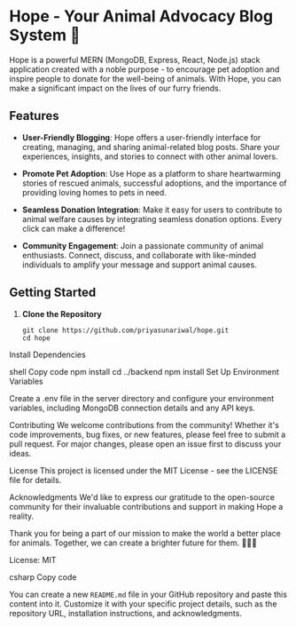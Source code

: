 # Hope - Your Animal Advocacy Blog System 🐾

Hope is a powerful MERN (MongoDB, Express, React, Node.js) stack application created with a noble purpose - to encourage pet adoption and inspire people to donate for the well-being of animals. With Hope, you can make a significant impact on the lives of our furry friends.

## Features

- **User-Friendly Blogging**: Hope offers a user-friendly interface for creating, managing, and sharing animal-related blog posts. Share your experiences, insights, and stories to connect with other animal lovers.

- **Promote Pet Adoption**: Use Hope as a platform to share heartwarming stories of rescued animals, successful adoptions, and the importance of providing loving homes to pets in need.

- **Seamless Donation Integration**: Make it easy for users to contribute to animal welfare causes by integrating seamless donation options. Every click can make a difference!

- **Community Engagement**: Join a passionate community of animal enthusiasts. Connect, discuss, and collaborate with like-minded individuals to amplify your message and support animal causes.

## Getting Started

1. **Clone the Repository**

   ```shell
   git clone https://github.com/priyasunariwal/hope.git
   cd hope
Install Dependencies

shell
Copy code
npm install
cd ../backend
npm install
Set Up Environment Variables

Create a .env file in the server directory and configure your environment variables, including MongoDB connection details and any API keys.


Contributing
We welcome contributions from the community! Whether it's code improvements, bug fixes, or new features, please feel free to submit a pull request. For major changes, please open an issue first to discuss your ideas.

License
This project is licensed under the MIT License - see the LICENSE file for details.

Acknowledgments
We'd like to express our gratitude to the open-source community for their invaluable contributions and support in making Hope a reality.

Thank you for being a part of our mission to make the world a better place for animals. Together, we can create a brighter future for them. 🐶🐱🐾

License: MIT

csharp
Copy code

You can create a new `README.md` file in your GitHub repository and paste this content into it. Customize it with your specific project details, such as the repository URL, installation instructions, and acknowledgments.





